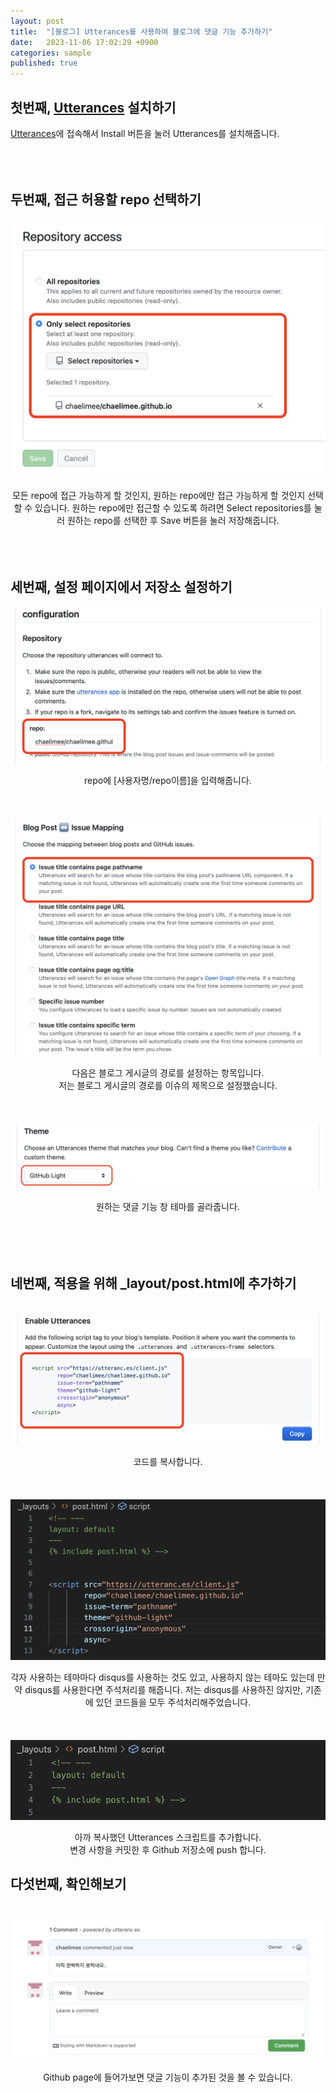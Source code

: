 ```yaml
---
layout: post
title:  "[블로그] Utterances를 사용하여 블로그에 댓글 기능 추가하기"
date:   2023-11-06 17:02:29 +0900
categories: sample
published: true
---
```


## 첫번째, [Utterances](https://utteranc.es) 설치하기
[Utterances](https://utteranc.es)에 접속해서 Install 버튼을 눌러 Utterances를 설치해줍니다.
<br/><br/><br/><br/>

## 두번째, 접근 허용할 repo 선택하기

<img src="/images/utrepo.png">
<br/>
<p align= "center">모든 repo에 접근 가능하게 할 것인지, 원하는 repo에만 접근 가능하게 할 것인지 선택할 수 있습니다. 원하는 repo에만 접근할 수 있도록 하려면 Select repositories를 눌러 원하는 repo를 선택한 후 Save 버튼을 눌러 저장해줍니다.
<br/><br/><br/><br/>

## 세번째, 설정 페이지에서 저장소 설정하기

<img src="/images/ut1.png">
<br/>
<p align= "center">repo에 [사용자명/repo이름]을 입력해줍니다.
<br/><br/><br/><br/>

<img src="/images/utterances 2.png">
<br/>
<p align= "center">다음은 블로그 게시글의 경로를 설정하는 항목입니다.<br/>
저는 블로그 게시글의 경로를 이슈의 제목으로 설정했습니다.
<br/><br/><br/><br/>

<img src="/images/theme.png">
<p align= "center"> 원하는 댓글 기능 창 테마를 골라줍니다.
<br/><br/><br/><br/>
<br>

## 네번째, 적용을 위해 _layout/post.html에 추가하기

<br>
<img src="/images/code.png">
<br/>
<p align= "center"> 코드를 복사합니다.
<br/><br/><br/><br/>

<img src="/images/ju.png">
<br/>
<p align= "center"> 각자 사용하는 테마마다 disqus를 사용하는 것도 있고, 사용하지 않는 테마도 있는데 만약 disqus를 사용한다면 주석처리를 해줍니다. 저는 disqus를 사용하진 않지만, 기존에 있던 코드들을 모두 주석처리해주었습니다.
<br/><br/><br/><br/>

<img src="/images/add code.png">
<br/>
<p align= "center">아까 복사했던 Utterances 스크립트를 추가합니다.<br/>
변경 사항을 커밋한 후 Github 저장소에 push 합니다.
<br>

## 다섯번째, 확인해보기

<br>
<img src="/images/comment.png">
<br/>
<p align= "center">Github page에 들어가보면 댓글 기능이 추가된 것을 볼 수 있습니다.



